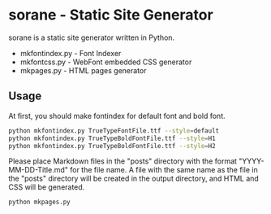 sorane - Static Site Generator
===

sorane is a static site generator written in Python.

- mkfontindex.py - Font Indexer
- mkfontcss.py - WebFont embedded CSS generator
- mkpages.py - HTML pages generator

Usage
---

At first, you should make fontindex for default font and bold font.

```bash
python mkfontindex.py TrueTypeFontFile.ttf --style=default
python mkfontindex.py TrueTypeBoldFontFile.ttf --style=H1
python mkfontindex.py TrueTypeBoldFontFile.ttf --style=H2
```

Please place Markdown files in the "posts" directory with the format "YYYY-MM-DD-Title.md" for the file name. A file with the same name as the file in the "posts" directory will be created in the output directory, and HTML and CSS will be generated.

```bash
python mkpages.py
```
